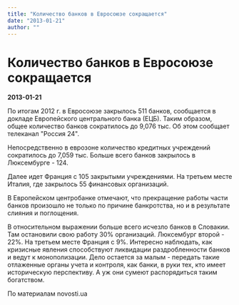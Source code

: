 ```yaml
---
title: "Количество банков в Евросоюзе сокращается"
date: "2013-01-21"
author: ""
---
```


# Количество банков в Евросоюзе сокращается

**2013-01-21** 

По итогам 2012 г. в Евросоюзе закрылось 511 банков, сообщается в докладе Европейского центрального банка (ЕЦБ). Таким образом, общее количество банков сократилось до 9,076 тыс. Об этом сообщает телеканал "Россия 24".

Непосредственно в еврозоне количество кредитных учреждений сократилось до 7,059 тыс. Больше всего банков закрылось в Люксембурге - 124.

Далее идет Франция с 105 закрытыми учреждениями. На третьем месте Италия, где закрылось 55 финансовых организаций.

В Европейском центробанке отмечают, что прекращение работы части банков произошло не только по причине банкротства, но и в результате слияния и поглощения.

В относительном выражении больше всего исчезло банков в Словакии. Там остановили свою работу 30% организаций. Люксембург второй - 22%. На третьем месте Франция с 9%. Интересно наблюдать, как кризисные явления способствуют ликвидации раздробленности банков и ведут к монополизации. Дело остается за малым - передать такие отлаженные органы учета и контроля, как банки, в руки тех, кто имеет историческую перспективу. А уж они сумеют распорядиться таким богатством.

По материалам novosti.ua